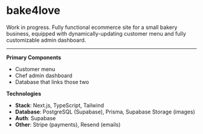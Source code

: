 # bake4love

Work in progress. Fully functional ecommerce site for a small bakery business, equipped with dynamically-updating customer menu and fully customizable admin dashboard.

---

**Primary Components**
- Customer menu
- Chef admin dashboard
- Database that links those two

**Technologies**
- **Stack**: Next.js, TypeScript, Tailwind
- **Database**: PostgreSQL (Supabase), Prisma, Supabase Storage (images)
- **Auth**: Supabase
- **Other**: Stripe (payments), Resend (emails)
